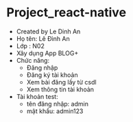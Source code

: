 # Project_react-native
- Created by Le Dinh An
- Họ tên: Lê Đình An
- Lớp : N02
- Xây dụng App BLOG+ 
- Chức năng:
  + Đăng nhập
  + Đăng ký tài khoản
  + Xem bài đăng lấy từ csdl
  + Xem thông tin tài khoản
- Tài khoản test:
  + tên đăng nhập: admin
  + mật khẩu: admin123




